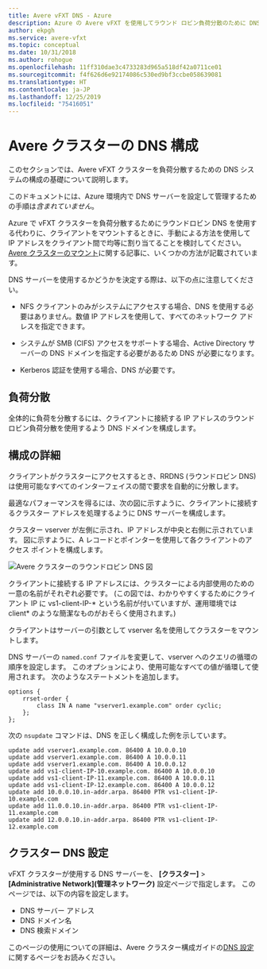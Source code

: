 ```yaml
---
title: Avere vFXT DNS - Azure
description: Azure の Avere vFXT を使用してラウンド ロビン負荷分散のために DNS サーバーを構成する
author: ekpgh
ms.service: avere-vfxt
ms.topic: conceptual
ms.date: 10/31/2018
ms.author: rohogue
ms.openlocfilehash: 11ff310dae3c4733283d965a518df42a0711ce01
ms.sourcegitcommit: f4f626d6e92174086c530ed9bf3ccbe058639081
ms.translationtype: HT
ms.contentlocale: ja-JP
ms.lasthandoff: 12/25/2019
ms.locfileid: "75416051"
---
```

# <a name="avere-cluster-dns-configuration"></a>Avere クラスターの DNS 構成

このセクションでは、Avere vFXT クラスターを負荷分散するための DNS システムの構成の基礎について説明します。

このドキュメントには、Azure 環境内で DNS サーバーを設定して管理するための手順は*含まれていません*。

Azure で vFXT クラスターを負荷分散するためにラウンドロビン DNS を使用する代わりに、クライアントをマウントするときに、手動による方法を使用して IP アドレスをクライアント間で均等に割り当てることを検討してください。 [Avere クラスターのマウント](avere-vfxt-mount-clients.md)に関する記事に、いくつかの方法が記載されています。

DNS サーバーを使用するかどうかを決定する際は、以下の点に注意してください。

* NFS クライアントのみがシステムにアクセスする場合、DNS を使用する必要はありません。数値 IP アドレスを使用して、すべてのネットワーク アドレスを指定できます。

* システムが SMB (CIFS) アクセスをサポートする場合、Active Directory サーバーの DNS ドメインを指定する必要があるため DNS が必要になります。

* Kerberos 認証を使用する場合、DNS が必要です。

## <a name="load-balancing"></a>負荷分散

全体的に負荷を分散するには、クライアントに接続する IP アドレスのラウンド ロビン負荷分散を使用するよう DNS ドメインを構成します。

## <a name="configuration-details"></a>構成の詳細

クライアントがクラスターにアクセスするとき、RRDNS (ラウンドロビン DNS) は使用可能なすべてのインターフェイスの間で要求を自動的に分散します。

最適なパフォーマンスを得るには、次の図に示すように、クライアントに接続するクラスター アドレスを処理するように DNS サーバーを構成します。

クラスター vserver が左側に示され、IP アドレスが中央と右側に示されています。 図に示すように、A レコードとポインターを使用して各クライアントのアクセス ポイントを構成します。

![Avere クラスターのラウンドロビン DNS 図](media/avere-vfxt-rrdns-diagram.png)
<!--- separate text description file provided  [diagram text description](avere-vfxt-rrdns-alt-text.md) -->

クライアントに接続する IP アドレスには、クラスターによる内部使用のための一意の名前がそれぞれ必要です。 (この図では、わかりやすくするためにクライアント IP に vs1-client-IP-* という名前が付いていますが、運用環境では client* のような簡潔なものがおそらく使用されます。)

クライアントはサーバーの引数として vserver 名を使用してクラスターをマウントします。

DNS サーバーの ``named.conf`` ファイルを変更して、vserver へのクエリの循環の順序を設定します。 このオプションにより、使用可能なすべての値が循環して使用されます。 次のようなステートメントを追加します。

```
options {
    rrset-order {
        class IN A name "vserver1.example.com" order cyclic;
    };
};
```

次の ``nsupdate`` コマンドは、DNS を正しく構成した例を示しています。

```
update add vserver1.example.com. 86400 A 10.0.0.10
update add vserver1.example.com. 86400 A 10.0.0.11
update add vserver1.example.com. 86400 A 10.0.0.12
update add vs1-client-IP-10.example.com. 86400 A 10.0.0.10
update add vs1-client-IP-11.example.com. 86400 A 10.0.0.11
update add vs1-client-IP-12.example.com. 86400 A 10.0.0.12
update add 10.0.0.10.in-addr.arpa. 86400 PTR vs1-client-IP-10.example.com
update add 11.0.0.10.in-addr.arpa. 86400 PTR vs1-client-IP-11.example.com
update add 12.0.0.10.in-addr.arpa. 86400 PTR vs1-client-IP-12.example.com
```

## <a name="cluster-dns-settings"></a>クラスター DNS 設定

vFXT クラスターが使用する DNS サーバーを、 **[クラスター]**  >  **[Administrative Network]\(管理ネットワーク)** 設定ページで指定します。 このページでは、以下の内容を設定します。

* DNS サーバー アドレス
* DNS ドメイン名
* DNS 検索ドメイン

このページの使用についての詳細は、Avere クラスター構成ガイドの[DNS 設定](<https://azure.github.io/Avere/legacy/ops_guide/4_7/html/gui_admin_network.html#gui-dns>)に関するページをお読みください。

